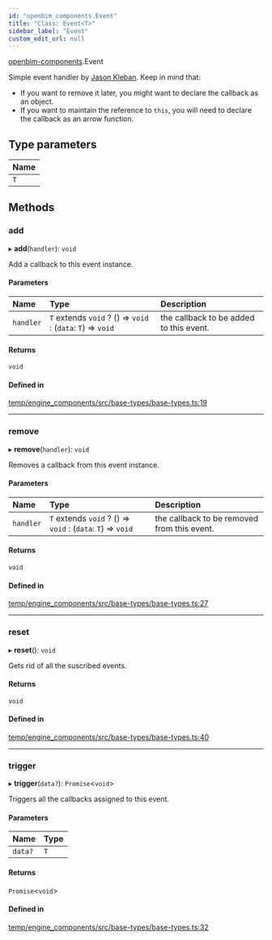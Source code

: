 ```yaml
---
id: "openbim_components.Event"
title: "Class: Event<T>"
sidebar_label: "Event"
custom_edit_url: null
---
```


[openbim-components](../modules/openbim_components.md).Event

Simple event handler by
[Jason Kleban](https://gist.github.com/JasonKleban/50cee44960c225ac1993c922563aa540).
Keep in mind that:
- If you want to remove it later, you might want to declare the callback as
an object.
- If you want to maintain the reference to `this`, you will need to declare
the callback as an arrow function.

## Type parameters

| Name |
| :------ |
| `T` |

## Methods

### add

▸ **add**(`handler`): `void`

Add a callback to this event instance.

#### Parameters

| Name | Type | Description |
| :------ | :------ | :------ |
| `handler` | `T` extends `void` ? () => `void` : (`data`: `T`) => `void` | the callback to be added to this event. |

#### Returns

`void`

#### Defined in

[temp/engine_components/src/base-types/base-types.ts:19](https://github.com/ThatOpen/engine_components/blob/31b6f97/src/base-types/base-types.ts#L19)

___

### remove

▸ **remove**(`handler`): `void`

Removes a callback from this event instance.

#### Parameters

| Name | Type | Description |
| :------ | :------ | :------ |
| `handler` | `T` extends `void` ? () => `void` : (`data`: `T`) => `void` | the callback to be removed from this event. |

#### Returns

`void`

#### Defined in

[temp/engine_components/src/base-types/base-types.ts:27](https://github.com/ThatOpen/engine_components/blob/31b6f97/src/base-types/base-types.ts#L27)

___

### reset

▸ **reset**(): `void`

Gets rid of all the suscribed events.

#### Returns

`void`

#### Defined in

[temp/engine_components/src/base-types/base-types.ts:40](https://github.com/ThatOpen/engine_components/blob/31b6f97/src/base-types/base-types.ts#L40)

___

### trigger

▸ **trigger**(`data?`): `Promise`<`void`\>

Triggers all the callbacks assigned to this event.

#### Parameters

| Name | Type |
| :------ | :------ |
| `data?` | `T` |

#### Returns

`Promise`<`void`\>

#### Defined in

[temp/engine_components/src/base-types/base-types.ts:32](https://github.com/ThatOpen/engine_components/blob/31b6f97/src/base-types/base-types.ts#L32)
